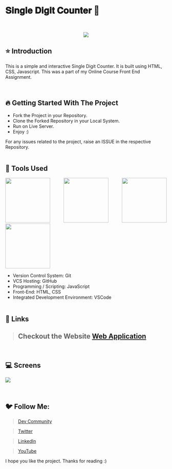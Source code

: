 # 𝐒𝐢𝐧𝐠𝐥𝐞 𝐃𝐢𝐠𝐢𝐭 𝐂𝐨𝐮𝐧𝐭𝐞𝐫 🚀

<br/>
<p align="center">
<img src="https://user-images.githubusercontent.com/76626529/184528030-a66c01b2-1463-4b75-81c3-b7fe2506f572.gif">
</p>

## ⭐ Introduction

This is a simple and interactive Single Digit Counter. It is built using HTML, CSS, Javascript. This was a part of my Online Course Front End Assignment.

   <br/>

## 🔥 Getting Started With The Project

-  Fork the Project in your Repository.
-  Clone the Forked Repository in your Local System.
-  Run on Live Server.
-  Enjoy :)

For any issues related to the project, raise an ISSUE in the respective Repository.
<br/>
<br/>

## 🔨 Tools Used

<p align="justify">
<img height="140" width="140" src="https://www.w3.org/html/logo/downloads/HTML5_Logo_256.png">
<img height="140" width="140" src="https://logodix.com/logo/470309.png">
<img height="140" width="140" src="https://upload.wikimedia.org/wikipedia/commons/6/6a/JavaScript-logo.png">
<img height="140" width="140" src="https://code.visualstudio.com/assets/apple-touch-icon.png">
</p>

-  Version Control System: Git
-  VCS Hosting: GitHub
-  Programming / Scripting: JavaScript
-  Front-End: HTML, CSS
-  Integrated Development Environment: VSCode
   <br/>
   <br/>

## 🔗 Links

> ## Checkout the Website [Web Application](https://ayush-kanduri.github.io/Single-Digit-Counter/)

 <br/>

## 💻 Screens

<p align="justify">
<img src="https://user-images.githubusercontent.com/76626529/184528030-a66c01b2-1463-4b75-81c3-b7fe2506f572.gif">
</p>
<br/>

## 🐦 Follow Me:

> [Dev Community](https://dev.to/ayushkanduri)

> [Twitter](https://twitter.com/ayush_codes)

> [LinkedIn](https://www.linkedin.com/in/ayushkanduri/)

> [YouTube](https://www.youtube.com/channel/UC6c1ajC_2jF7wQp7Y13t2bg)

I hope you like the project. Thanks for reading :)
